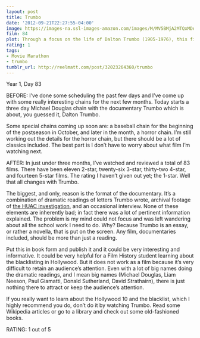 ```yaml
---
layout: post
title: Trumbo
date: '2012-09-21T22:27:55-04:00'
image: https://images-na.ssl-images-amazon.com/images/M/MV5BMjA2MTQxMDAxMV5BMl5BanBnXkFtZTcwMjAxMDQ3MQ@@._V1_UY268_CR1,0,182,268_AL_.jpg
film: 84
plot: Through a focus on the life of Dalton Trumbo (1905-1976), this film examines the effects on individuals and families of a congressional pursuit of Hollywood Communists after World War II.
rating: 1
tags:
- Movie Marathon
- trumbo
tumblr_url: http://reelmatt.com/post/32023264360/trumbo
---
```


Year 1, Day 83

BEFORE: I’ve done some scheduling the past few days and I’ve come up with some really interesting chains for the next few months. Today starts a three day Michael Douglas chain with the documentary Trumbo which is about, you guessed it, Dalton Trumbo.

Some special chains coming up soon are: a baseball chain for the beginning of the postseason in October, and later in the month, a horror chain. I’m still working out the details for the horror chain, but there should be a lot of classics included. The best part is I don’t have to worry about what film I’m watching next.

AFTER: In just under three months, I’ve watched and reviewed a total of 83 films. There have been eleven 2-star, twenty-six 3-star, thirty-two 4-star, and fourteen 5-star films. The rating I haven’t given out yet; the 1-star. Well that all changes with Trumbo.

The biggest, and only, reason is the format of the documentary. It’s a combination of dramatic readings of letters Trumbo wrote, archival footage of [the HUAC investigation][1], and an occasional interview. None of these elements are inherently bad; in fact there was a lot of pertinent information explained. The problem is my mind could not focus and was left wandering about all the school work I need to do. Why? Because Trumbo is an essay, or rather a novella, that is put on the screen. Any film, documentaries included, should be more than just a reading.

Put this in book form and publish it and it could be very interesting and informative. It could be very helpful for a Film History student learning about the blacklisting in Hollywood. But it does not work as a film because it’s very difficult to retain an audience’s attention. Even with a lot of big names doing the dramatic readings, and I mean big names (Michael Douglas, Liam Neeson, Paul Giamatti, Donald Sutherland, David Strathairn), there is just nothing there to attract or keep the audience’s attention.

If you really want to learn about the Hollywood 10 and the blacklist, which I highly recommend you do, don’t do it by watching Trumbo. Read some Wikipedia articles or go to a library and check out some old-fashioned books.

RATING: 1 out of 5

[1]: https://en.wikipedia.org/wiki/House_Un-American_Activities_Committee